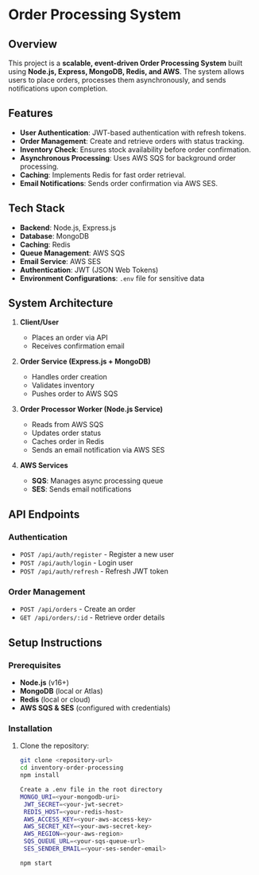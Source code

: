 # Order Processing System

## Overview

This project is a **scalable, event-driven Order Processing System** built using **Node.js, Express, MongoDB, Redis, and AWS**. The system allows users to place orders, processes them asynchronously, and sends notifications upon completion.

## Features

- **User Authentication**: JWT-based authentication with refresh tokens.
- **Order Management**: Create and retrieve orders with status tracking.
- **Inventory Check**: Ensures stock availability before order confirmation.
- **Asynchronous Processing**: Uses AWS SQS for background order processing.
- **Caching**: Implements Redis for fast order retrieval.
- **Email Notifications**: Sends order confirmation via AWS SES.

## Tech Stack

- **Backend**: Node.js, Express.js
- **Database**: MongoDB
- **Caching**: Redis
- **Queue Management**: AWS SQS
- **Email Service**: AWS SES
- **Authentication**: JWT (JSON Web Tokens)
- **Environment Configurations**: `.env` file for sensitive data

## System Architecture

1. **Client/User**
   - Places an order via API
   - Receives confirmation email

2. **Order Service (Express.js + MongoDB)**
   - Handles order creation
   - Validates inventory
   - Pushes order to AWS SQS

3. **Order Processor Worker (Node.js Service)**
   - Reads from AWS SQS
   - Updates order status
   - Caches order in Redis
   - Sends an email notification via AWS SES

4. **AWS Services**
   - **SQS**: Manages async processing queue
   - **SES**: Sends email notifications

## API Endpoints

### Authentication
- `POST /api/auth/register` - Register a new user
- `POST /api/auth/login` - Login user
- `POST /api/auth/refresh` - Refresh JWT token

### Order Management
- `POST /api/orders` - Create an order
- `GET /api/orders/:id` - Retrieve order details

## Setup Instructions

### Prerequisites
- **Node.js** (v16+)
- **MongoDB** (local or Atlas)
- **Redis** (local or cloud)
- **AWS SQS & SES** (configured with credentials)

### Installation
1. Clone the repository:
   ```sh
   git clone <repository-url>
   cd inventory-order-processing
   npm install

   Create a .env file in the root directory
   MONGO_URI=<your-mongodb-uri>
    JWT_SECRET=<your-jwt-secret>
    REDIS_HOST=<your-redis-host>
    AWS_ACCESS_KEY=<your-aws-access-key>
    AWS_SECRET_KEY=<your-aws-secret-key>
    AWS_REGION=<your-aws-region>
    SQS_QUEUE_URL=<your-sqs-queue-url>
    SES_SENDER_EMAIL=<your-ses-sender-email>

   npm start


